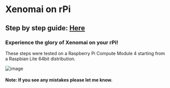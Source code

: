 # Xenomai on rPi
## Step by step guide: [Here](https://george117.github.io/rPi_Xenomai/)

### Experience the glory of Xenomai on your rPi!

These steps were tested on a Raspberry Pi Compute Module 4 starting from a Raspbian Lite 64bit distribution.

![image](https://user-images.githubusercontent.com/25773586/233063151-2eb5e573-a403-4abc-960d-fc311c137bc7.png)

#### Note: If you see any mistakes please let me know.
